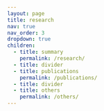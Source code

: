```yaml
---
layout: page
title: research
nav: true
nav_order: 3
dropdown: true
children:
  - title: summary
    permalink: /research/
  - title: divider
  - title: publications
    permalink: /publications/
  - title: divider
  - title: others
    permalink: /others/
---
```

